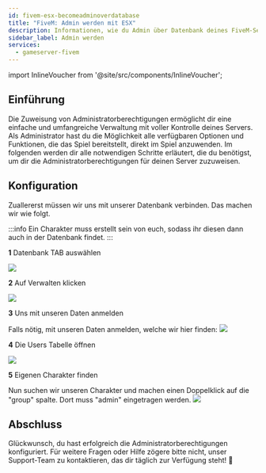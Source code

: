 ```yaml
---
id: fivem-esx-becomeadminoverdatabase
title: "FiveM: Admin werden mit ESX"
description: Informationen, wie du Admin über Datenbank deines FiveM-Server mit ESX von ZAP-Hosting werden kannst - ZAP-Hosting.com Dokumentation
sidebar_label: Admin werden
services:
  - gameserver-fivem
---
```


import InlineVoucher from '@site/src/components/InlineVoucher';

## Einführung
Die Zuweisung von Administratorberechtigungen ermöglicht dir eine einfache und umfangreiche Verwaltung mit voller Kontrolle deines Servers. Als Administrator hast du die Möglichkeit alle verfügbaren Optionen und Funktionen, die das Spiel bereitstellt, direkt im Spiel anzuwenden. Im folgenden werden dir alle notwendigen Schritte erläutert, die du benötigst, um dir die Administratorberechtigungen für deinen Server zuzuweisen. 
<InlineVoucher />

## Konfiguration

Zuallererst müssen wir uns mit unserer Datenbank verbinden. Das machen wir wie folgt.

:::info
Ein Charakter muss erstellt sein von euch, sodass ihr diesen dann auch in der Datenbank findet.
:::

**1** Datenbank TAB auswählen

![](https://screensaver01.zap-hosting.com/index.php/s/24HeBnk2gjQ6jSA/preview)

**2** Auf Verwalten klicken

![](https://screensaver01.zap-hosting.com/index.php/s/FniRaWmWbXZzeDm/preview)

**3** Uns mit unseren Daten anmelden

Falls nötig, mit unseren Daten anmelden, welche wir hier finden:
![](https://screensaver01.zap-hosting.com/index.php/s/888248bxBSpELXg/preview)

**4** Die Users Tabelle öffnen

![](https://screensaver01.zap-hosting.com/index.php/s/HbRCwzxneK8MRD8/preview)

**5** Eigenen Charakter finden

Nun suchen wir unseren Charakter und machen einen Doppelklick auf die "group" spalte. Dort muss "admin" eingetragen werden.
![](https://screensaver01.zap-hosting.com/index.php/s/n3YxebDWiz2qXfX/preview)

## Abschluss

Glückwunsch, du hast erfolgreich die Administratorberechtigungen konfiguriert. Für weitere Fragen oder Hilfe zögere bitte nicht, unser Support-Team zu kontaktieren, das dir täglich zur Verfügung steht! 🙂